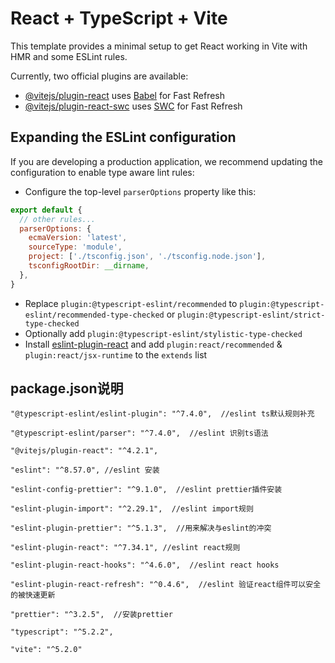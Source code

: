 # React + TypeScript + Vite

This template provides a minimal setup to get React working in Vite with HMR and some ESLint rules.

Currently, two official plugins are available:

- [@vitejs/plugin-react](https://github.com/vitejs/vite-plugin-react/blob/main/packages/plugin-react/README.md) uses [Babel](https://babeljs.io/) for Fast Refresh
- [@vitejs/plugin-react-swc](https://github.com/vitejs/vite-plugin-react-swc) uses [SWC](https://swc.rs/) for Fast Refresh

## Expanding the ESLint configuration

If you are developing a production application, we recommend updating the configuration to enable type aware lint rules:

- Configure the top-level `parserOptions` property like this:

```js
export default {
  // other rules...
  parserOptions: {
    ecmaVersion: 'latest',
    sourceType: 'module',
    project: ['./tsconfig.json', './tsconfig.node.json'],
    tsconfigRootDir: __dirname,
  },
}
```

- Replace `plugin:@typescript-eslint/recommended` to `plugin:@typescript-eslint/recommended-type-checked` or `plugin:@typescript-eslint/strict-type-checked`
- Optionally add `plugin:@typescript-eslint/stylistic-type-checked`
- Install [eslint-plugin-react](https://github.com/jsx-eslint/eslint-plugin-react) and add `plugin:react/recommended` & `plugin:react/jsx-runtime` to the `extends` list

## package.json说明


    "@typescript-eslint/eslint-plugin": "^7.4.0",  //eslint ts默认规则补充

    "@typescript-eslint/parser": "^7.4.0",  //eslint 识别ts语法

    "@vitejs/plugin-react": "^4.2.1",

    "eslint": "^8.57.0", //eslint 安装

    "eslint-config-prettier": "^9.1.0",  //eslint prettier插件安装

    "eslint-plugin-import": "^2.29.1",  //eslint import规则

    "eslint-plugin-prettier": "^5.1.3",  //用来解决与eslint的冲突

    "eslint-plugin-react": "^7.34.1", //eslint react规则

    "eslint-plugin-react-hooks": "^4.6.0",  //eslint react hooks

    "eslint-plugin-react-refresh": "^0.4.6",  //eslint 验证react组件可以安全的被快速更新

    "prettier": "^3.2.5",  //安装prettier

    "typescript": "^5.2.2",

    "vite": "^5.2.0"
